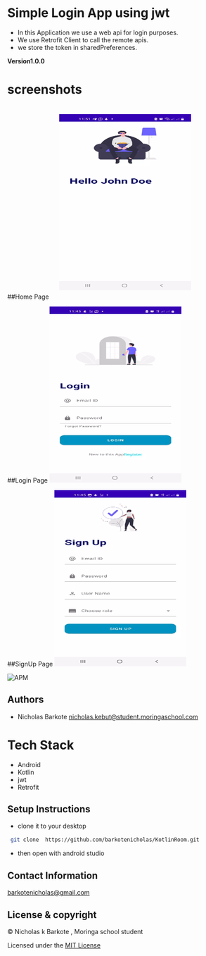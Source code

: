 # Simple Login App using jwt

- In this Application we use a web api for login purposes.
- We use Retrofit Client to call the remote apis.
- we store the token in sharedPreferences.

**Version1.0.0**

# screenshots

##Home Page
<img src="/screenshots/home.webp"
alt="Alt text"
title="Home Page"
style="display: inline-block; margin:20px; width: 300px; height:400px;"/>

##Login Page
<img src="/screenshots/login.webp"
alt="Alt text"
title="Login Page"
style="display: inline-block; margin: 0 auto; width: 300px; height : 400px;"/>

##SignUp Page 
<img src="/screenshots/signup.webp"
alt="Alt text"
title="Sign Up"
style="display: inline-block; margin: 0 auto; width: 300px ;height: 400px;"/>

![APM](https://img.shields.io/apm/l/vim-mode)

## Authors

- Nicholas Barkote <nicholas.kebut@student.moringaschool.com>

# Tech Stack

- Android
- Kotlin
- jwt
- Retrofit

## Setup Instructions

* clone it to your desktop

```bash
 git clone  https://github.com/barkotenicholas/KotlinRoom.git
  ```

- then open with android studio

## Contact Information

<a href="mailto:barkotenicholas@gmail.com">barkotenicholas@gmail.com</a>

## License & copyright

© Nicholas k Barkote , Moringa school student

Licensed under the [MIT License](LICENSE)
